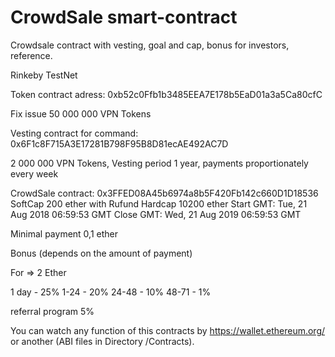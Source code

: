 # CrowdSale smart-contract
Crowdsale contract with vesting, goal and cap, bonus for investors, reference.

Rinkeby TestNet

Token contract adress:  0xb52c0Ffb1b3485EEA7E178b5EaD01a3a5Ca80cfC 

Fix issue 50 000 000 VPN Tokens

Vesting contract for command:  0x6F1c8F715A3E17281B798F95B8D81ecAE492AC7D

2 000 000 VPN Tokens, Vesting period 1 year, payments proportionately every week

CrowdSale contract: 0x3FFED08A45b6974a8b5F420Fb142c660D1D18536 
SoftCap 200 ether with Rufund
Hardcap 10200 ether
Start GMT: Tue, 21 Aug 2018 06:59:53 GMT
Close GMT: Wed, 21 Aug 2019 06:59:53 GMT

Minimal payment 0,1 ether

Bonus (depends on the amount of payment)

For => 2 Ether

1 day - 25%
1-24 - 20%
24-48 - 10%
48-71 - 1%

referral program 5%

You can watch any function of this contracts by https://wallet.ethereum.org/ or another (ABI files in Directory /Contracts).
